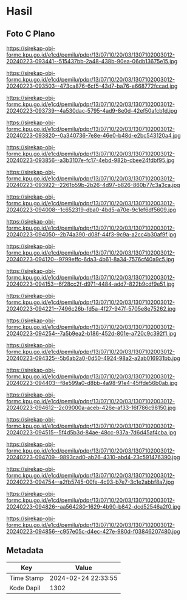 # Hasil

## Foto C Plano

https://sirekap-obj-formc.kpu.go.id/e1cd/pemilu/pdpr/13/07/10/20/03/1307102003012-20240223-093441--515437bb-2a48-438b-90ea-06db13675e15.jpg

https://sirekap-obj-formc.kpu.go.id/e1cd/pemilu/pdpr/13/07/10/20/03/1307102003012-20240223-093503--473ca876-6cf5-43d7-ba76-e668772fccad.jpg

https://sirekap-obj-formc.kpu.go.id/e1cd/pemilu/pdpr/13/07/10/20/03/1307102003012-20240223-093739--4a530dac-5795-4ad9-8e0d-42ef50afcb1d.jpg

https://sirekap-obj-formc.kpu.go.id/e1cd/pemilu/pdpr/13/07/10/20/03/1307102003012-20240223-093820--0a340736-7e8e-46e0-b48d-e2bc543120a4.jpg

https://sirekap-obj-formc.kpu.go.id/e1cd/pemilu/pdpr/13/07/10/20/03/1307102003012-20240223-093856--a3b3107e-fc17-4ebd-982b-cbee24fdbf95.jpg

https://sirekap-obj-formc.kpu.go.id/e1cd/pemilu/pdpr/13/07/10/20/03/1307102003012-20240223-093922--2261b59b-2b26-4d97-b826-860b77c3a3ca.jpg

https://sirekap-obj-formc.kpu.go.id/e1cd/pemilu/pdpr/13/07/10/20/03/1307102003012-20240223-094008--1c652319-dba0-4bd5-a70e-9c1ef6df5609.jpg

https://sirekap-obj-formc.kpu.go.id/e1cd/pemilu/pdpr/13/07/10/20/03/1307102003012-20240223-094050--2b74a390-d08f-44f3-9c9a-a2cc4b30af9f.jpg

https://sirekap-obj-formc.kpu.go.id/e1cd/pemilu/pdpr/13/07/10/20/03/1307102003012-20240223-094120--9799effc-6da3-4b61-8a34-7576cf40a9c5.jpg

https://sirekap-obj-formc.kpu.go.id/e1cd/pemilu/pdpr/13/07/10/20/03/1307102003012-20240223-094153--6f28cc2f-d971-4484-add7-822b9cdf9e51.jpg

https://sirekap-obj-formc.kpu.go.id/e1cd/pemilu/pdpr/13/07/10/20/03/1307102003012-20240223-094221--7496c26b-fd5a-4f27-947f-5705e8e75262.jpg

https://sirekap-obj-formc.kpu.go.id/e1cd/pemilu/pdpr/13/07/10/20/03/1307102003012-20240223-094254--7a5b9ea2-b186-452d-801e-a720c9c392f1.jpg

https://sirekap-obj-formc.kpu.go.id/e1cd/pemilu/pdpr/13/07/10/20/03/1307102003012-20240223-094325--5b6ab2a0-0d50-4924-98a2-a2ab016931bb.jpg

https://sirekap-obj-formc.kpu.go.id/e1cd/pemilu/pdpr/13/07/10/20/03/1307102003012-20240223-094403--f8e599a0-d8bb-4a98-91e4-45ffde56b0ab.jpg

https://sirekap-obj-formc.kpu.go.id/e1cd/pemilu/pdpr/13/07/10/20/03/1307102003012-20240223-094612--2c09000a-aceb-426e-af33-16f786c98150.jpg

https://sirekap-obj-formc.kpu.go.id/e1cd/pemilu/pdpr/13/07/10/20/03/1307102003012-20240223-094515--5f4d5b3d-84ae-48cc-937a-7d6d45af4cba.jpg

https://sirekap-obj-formc.kpu.go.id/e1cd/pemilu/pdpr/13/07/10/20/03/1307102003012-20240223-094709--9893cad0-ab26-4310-abd4-23c591476390.jpg

https://sirekap-obj-formc.kpu.go.id/e1cd/pemilu/pdpr/13/07/10/20/03/1307102003012-20240223-094754--a2fb5745-00fe-4c93-b7e7-3c1e2abbf8a7.jpg

https://sirekap-obj-formc.kpu.go.id/e1cd/pemilu/pdpr/13/07/10/20/03/1307102003012-20240223-094826--aa564280-1629-4b90-b842-dcd52546a2f0.jpg

https://sirekap-obj-formc.kpu.go.id/e1cd/pemilu/pdpr/13/07/10/20/03/1307102003012-20240223-094856--c957e05c-d4ec-427e-980d-f03846207480.jpg


## Metadata

| Key        | Value               |
| ---------- | ------------------- |
| Time Stamp | 2024-02-24 22:33:55 |
| Kode Dapil | 1302                |



